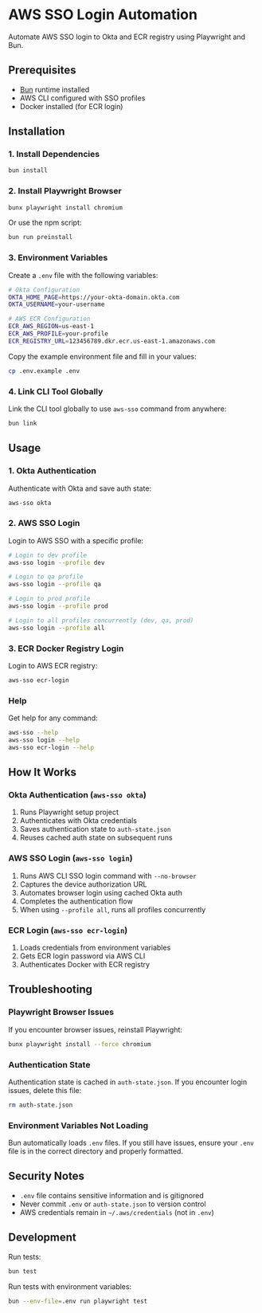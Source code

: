 # AWS SSO Login Automation

Automate AWS SSO login to Okta and ECR registry using Playwright and Bun.

## Prerequisites

- [Bun](https://bun.sh/) runtime installed
- AWS CLI configured with SSO profiles
- Docker installed (for ECR login)

## Installation

### 1. Install Dependencies

```bash
bun install
```

### 2. Install Playwright Browser

```bash
bunx playwright install chromium
```

Or use the npm script:

```bash
bun run preinstall
```

### 3. Environment Variables

Create a `.env` file with the following variables:

```bash
# Okta Configuration
OKTA_HOME_PAGE=https://your-okta-domain.okta.com
OKTA_USERNAME=your-username

# AWS ECR Configuration
ECR_AWS_REGION=us-east-1
ECR_AWS_PROFILE=your-profile
ECR_REGISTRY_URL=123456789.dkr.ecr.us-east-1.amazonaws.com
```

Copy the example environment file and fill in your values:

```bash
cp .env.example .env
```

### 4. Link CLI Tool Globally

Link the CLI tool globally to use `aws-sso` command from anywhere:

```bash
bun link
```

## Usage

### 1. Okta Authentication

Authenticate with Okta and save auth state:

```bash
aws-sso okta
```

### 2. AWS SSO Login

Login to AWS SSO with a specific profile:

```bash
# Login to dev profile
aws-sso login --profile dev

# Login to qa profile
aws-sso login --profile qa

# Login to prod profile
aws-sso login --profile prod

# Login to all profiles concurrently (dev, qa, prod)
aws-sso login --profile all
```

### 3. ECR Docker Registry Login

Login to AWS ECR registry:

```bash
aws-sso ecr-login
```

### Help

Get help for any command:

```bash
aws-sso --help
aws-sso login --help
aws-sso ecr-login --help
```

## How It Works

### Okta Authentication (`aws-sso okta`)
1. Runs Playwright setup project
2. Authenticates with Okta credentials
3. Saves authentication state to `auth-state.json`
4. Reuses cached auth state on subsequent runs

### AWS SSO Login (`aws-sso login`)
1. Runs AWS CLI SSO login command with `--no-browser`
2. Captures the device authorization URL
3. Automates browser login using cached Okta auth
4. Completes the authentication flow
5. When using `--profile all`, runs all profiles concurrently

### ECR Login (`aws-sso ecr-login`)
1. Loads credentials from environment variables
2. Gets ECR login password via AWS CLI
3. Authenticates Docker with ECR registry

## Troubleshooting

### Playwright Browser Issues

If you encounter browser issues, reinstall Playwright:

```bash
bunx playwright install --force chromium
```

### Authentication State

Authentication state is cached in `auth-state.json`. If you encounter login issues, delete this file:

```bash
rm auth-state.json
```

### Environment Variables Not Loading

Bun automatically loads `.env` files. If you still have issues, ensure your `.env` file is in the correct directory and properly formatted.

## Security Notes

- `.env` file contains sensitive information and is gitignored
- Never commit `.env` or `auth-state.json` to version control
- AWS credentials remain in `~/.aws/credentials` (not in `.env`)

## Development

Run tests:

```bash
bun test
```

Run tests with environment variables:

```bash
bun --env-file=.env run playwright test
```
